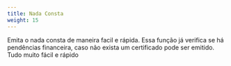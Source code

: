 ```yaml
---
title: Nada Consta
weight: 15
---
```


Emita o nada consta de maneira facil e rápida. Essa função já verifica se há pendências financeira, caso não exista um certificado pode ser emitido. Tudo muito fácil e rápido

